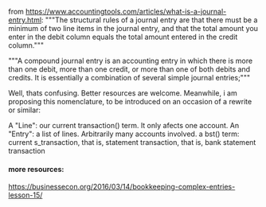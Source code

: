 from https://www.accountingtools.com/articles/what-is-a-journal-entry.html:
"""The structural rules of a journal entry are that there must be a minimum of two line items in the journal entry, and that the total amount you enter in the debit column equals the total amount entered in the credit column."""

"""A compound journal entry is an accounting entry in which there is more than one debit, more than one credit, or more than one of both debits and credits. It is essentially a combination of several simple journal entries;"""

Well, thats confusing. Better resources are welcome. Meanwhile, i am proposing this nomenclature, to be introduced on an occasion of a rewrite or similar:

A "Line": our current transaction() term. It only afects one account.
An "Entry": a list of lines. Arbitrarily many accounts involved.
a bst() term: current s_transaction, that is, statement transaction, that is, bank statement transaction


#### more resources:

https://businessecon.org/2016/03/14/bookkeeping-complex-entries-lesson-15/